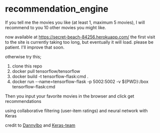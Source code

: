 # recommendation_engine

If you tell me the movies you like (at least 1, maximum 5 movies), I will recommend to you 10 other movies you might like.

now available at https://secret-beach-84256.herokuapp.com/
the first visit to the site is currently taking too long, but eventually it will load. 
please be patient. I'll improve that soon.

otherwise try this;
1. clone this repo
2. docker pull tensorflow/tensorflow
3. docker build -t tensorflow-flask:cmd .
4. docker run --name=tensorflow-flask -p 5002:5002 -v ${PWD}:/box tensorflow-flask:cmd

Then you input your favorite movies in the browser and click get recommendations

using collaborative filtering (user-item ratings) and neural network with Keras

credit to [DannyIbo](https://github.com/DannyIbo/movie-recommender) and [Keras-team](https://github.com/keras-team/keras-io/blob/master/examples/structured_data/collaborative_filtering_movielens.py)
